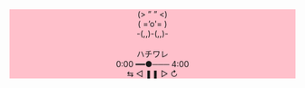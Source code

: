 <div align="center" style="background-color: pink">
(> ” ” <)  <br>
( =’o'= )  <br>
-(,,)-(,,)-  <br><br>
ハチワレ  <br>
0:00 ━━●─── 4:00 <br> 
⇆      ◁ ❚❚ ▷     ↻  <br>
</div>
